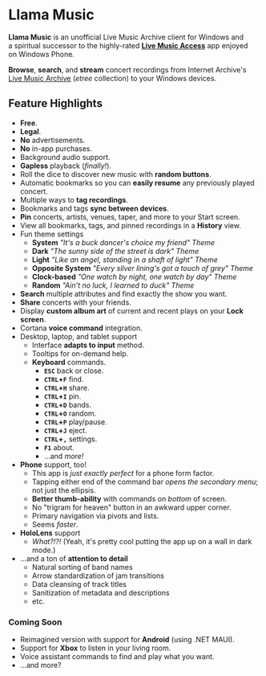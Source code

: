 # Llama Music

<div id="mspb-9WZDNCRDCNJT" class="9WZDNCRDCNJT" style="float: right; margin: 12px;"></div>
<script src="https://storebadge.azureedge.net/src/badge-1.6.1.js"></script>
<script>
mspb('9WZDNCRDCNJT', function(badge) {
document.getElementById('mspb-9WZDNCRDCNJT').innerHTML = badge;
});
</script>

**Llama Music** is an unofficial Live Music Archive client for Windows and a
spiritual successor to the highly-rated [**Live Music Access**](../live-music-access/index.md)
app enjoyed on Windows Phone.

**Browse**, **search**, and **stream** concert recordings from Internet Archive's [Live
Music Archive][link-etree] (_etree_ collection) to your Windows devices.

## Feature Highlights

- **Free**.
- **Legal**.
- **No** advertisements.
- **No** in-app purchases.
- Background audio support.
- **Gapless** playback (_finally!_).
- Roll the dice to discover new music with **random buttons**.
- Automatic bookmarks so you can **easily resume** any previously played concert.
- Multiple ways to **tag recordings**.
- Bookmarks and tags **sync between devices**.
- **Pin** concerts, artists, venues, taper, and more to your Start screen.
- View all bookmarks, tags, and pinned recordings in a **History** view.
- Fun theme settings
  - **System** *"It's a buck dancer's choice my friend" Theme*
  - **Dark** *"The sunny side of the street is dark" Theme*
  - **Light** *"Like an angel, standing in a shaft of light" Theme*
  - **Opposite System** *"Every silver lining's got a touch of grey" Theme*
  - **Clock-based** *"One watch by night, one watch by day" Theme*
  - **Random** *"Ain't no luck, I learned to duck" Theme*
- **Search** multiple attributes and find exactly the show you want.
- **Share** concerts with your friends.
- Display **custom album art** of current and recent plays on your **Lock screen**.
- Cortana **voice command** integration.
- Desktop, laptop, and tablet support
  - Interface **adapts to input** method.
  - Tooltips for on-demand help.
  - **Keyboard** commands.
    - **`ESC`** back or close.
    - **`CTRL`+`F`** find.
    - **`CTRL`+`H`** share.
    - **`CTRL`+`I`** pin.
    - **`CTRL`+`D`** bands.
    - **`CTRL`+`O`** random.
    - **`CTRL`+`P`** play/pause.
    - **`CTRL`+`J`** eject.
    - **`CTRL`+`,`** settings.
    - **`F1`** about.
    - ...and _more!_
- **Phone** support, too!
  - This app is _just exactly perfect_ for a phone form factor.
  - Tapping either end of the command bar _opens the secondary menu_; not just the ellipsis.
  - **Better thumb-ability** with commands on _bottom_ of screen.
  - No "trigram for heaven" button in an awkward upper corner.
  - Primary navigation via pivots and lists.
  - Seems _faster_.
- **HoloLens** support
  - _What?!?!_ (Yeah, it's pretty cool putting the app up on a wall in dark mode.)
- ...and a ton of **attention to detail**
    - Natural sorting of band names
    - Arrow standardization of jam transitions
    - Data cleansing of track titles
    - Sanitization of metadata and descriptions
    - etc.

<script type="module" src="https://get.microsoft.com/badge/ms-store-badge.bundled.js"></script>
<ms-store-badge
    productid="9WZDNCRDCNJT"
    window-mode="full"
    animation="on">
</ms-store-badge>

### Coming Soon

- Reimagined version with support for **Android** (using .NET MAUI).
- Support for **Xbox** to listen in your living room.
- Voice assistant commands to find and play what you want.
- ...and more?

[link-etree]: https://archive.org/details/etree/
[link-store-lma]: https://www.microsoft.com/store/apps/9WZDNCRDCNJT
[link-store-lma-legacy]: https://www.microsoft.com/store/apps/9WZDNCRDCNJX

